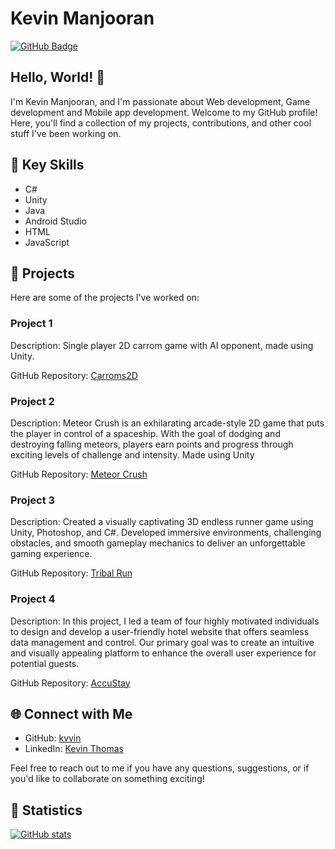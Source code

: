 # Kevin Manjooran

[![GitHub Badge](https://img.shields.io/github/followers/kvvin?label=Follow&style=social)](https://github.com/kvvin)

## Hello, World! 👋

I'm Kevin Manjooran, and I'm passionate about Web development, Game development and Mobile app development. Welcome to my GitHub profile! Here, you'll find a collection of my projects, contributions, and other cool stuff I've been working on.

## 🌟 Key Skills

- C#
- Unity
- Java
- Android Studio
- HTML
- JavaScript

## 🚀 Projects

Here are some of the projects I've worked on:

### Project 1

Description: Single player 2D carrom game with AI opponent, made using Unity.

GitHub Repository: [Carroms2D](https://github.com/kvvin/carroms2D.git)

### Project 2

Description: Meteor Crush is an exhilarating arcade-style 2D game that puts the player in control of a spaceship. With the goal of dodging and destroying falling meteors, players earn points and progress through exciting levels of challenge and intensity. Made using Unity

GitHub Repository: [Meteor Crush](https://github.com/Aakash2707/BulletProof.git)

### Project 3

Description: Created a visually captivating 3D endless runner game using Unity, Photoshop, and C#. Developed immersive environments, challenging obstacles, and smooth gameplay mechanics to deliver an unforgettable gaming experience.

GitHub Repository: [Tribal Run](https://github.com/kvvin/Tribal-Run-game-physics-project)

### Project 4

Description: In this project, I led a team of four highly motivated individuals to design and develop a user-friendly hotel website that offers seamless data management and control. Our primary goal was to create an intuitive and visually appealing platform to enhance the overall user experience for potential guests.

GitHub Repository: [AccuStay](https://github.com/kvvin/Hotel-Management-System)

## 🌐 Connect with Me

- GitHub: [kvvin](https://github.com/kvvin)
- LinkedIn: [Kevin Thomas](https://linkedin.com/in/kevin-thomas-634483150/)

Feel free to reach out to me if you have any questions, suggestions, or if you'd like to collaborate on something exciting!

## 👀 Statistics

[![GitHub stats](https://github-readme-stats.vercel.app/api?username=kvvin&count_private=true&show_icons=true&theme=dark)](https://github.com/kvvin)
